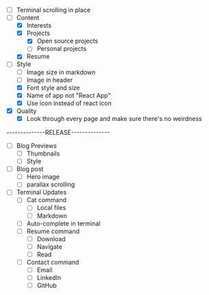 - [ ] Terminal scrolling in place
- [ ] Content
  - [x] Interests
  - [x] Projects
    - [x] Open source projects
    - [ ] Personal projects
  - [x] Resume
- [ ] Style
  - [ ] Image size in markdown
  - [ ] Image in header
  - [x] Font style and size
  - [x] Name of app not "React App"
  - [x] Use icon instead of react icon
- [x] Quality
  - [x] Look through every page and make sure there's no weirdness

--------------RELEASE--------------

- [ ] Blog Previews
  - [ ] Thumbnails
  - [ ] Style
- [ ] Blog post
  - [ ] Hero image
  - [ ] parallax scrolling
- [ ] Terminal Updates
  - [ ] Cat command
    - [ ] Local files
    - [ ] Markdown  
  - [ ] Auto-complete in terminal
  - [ ] Resume command
    - [ ] Download
    - [ ] Navigate
    - [ ] Read
  - [ ] Contact command
    - [ ] Email
    - [ ] LinkedIn
    - [ ] GitHub
